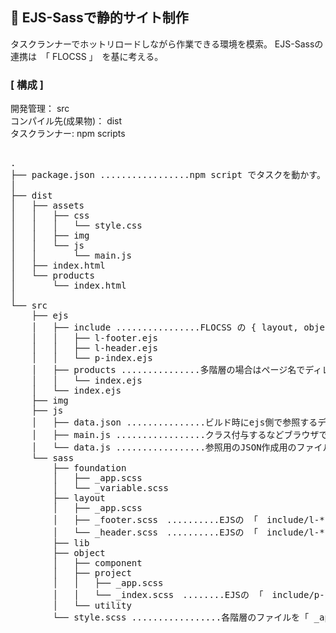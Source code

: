 ## 🐝 EJS-Sassで静的サイト制作
タスクランナーでホットリロードしながら作業できる環境を模索。
EJS-Sassの連携は　「 FLOCSS 」　を基に考える。

### [ 構成 ]

開発管理： src</br>
コンパイル先(成果物)： dist</br>
タスクランナー: npm scripts</br>

<pre>

.
├── package.json .................npm script でタスクを動かす。
│
├── dist
│   ├── assets
│   │   ├── css
│   │   │   └── style.css
│   │   ├── img
│   │   └── js
│   │       └── main.js
│   ├── index.html
│   └── products
│       └── index.html
│
└── src
    ├── ejs
    │   ├── include ................FLOCSS の { layout, object }くらいの粒度。Sass側と対応しやすいように。
    │   │   ├── l-footer.ejs
    │   │   ├── l-header.ejs
    │   │   └── p-index.ejs
    │   ├── products ...............多階層の場合はページ名でディレクトリを切る 
    │   │   └── index.ejs
    │   └── index.ejs
    ├── img
    ├── js
    │   ├── data.json ...............ビルド時にejs側で参照するデータ。
    │   ├── main.js .................クラス付与するなどブラウザで動かすメインファイル
    │   └── data.js .................参照用のJSON作成用のファイル。node.jsでファイル取得などしながらデータ作る。
    └── sass
        ├── foundation
        │   ├── _app.scss
        │   └── _variable.scss
        ├── layout
        │   ├── _app.scss
        │   ├── _footer.scss　..........EJSの 「　include/l-*.ejs　」 と対応
        │   └── _header.scss　..........EJSの 「　include/l-*.ejs 」 と対応
        ├── lib
        ├── object
        │   ├── component
        │   ├── project
        │   │   ├── _app.scss
        │   │   └── _index.scss　........EJSの 「　include/p-*.ejs　」 と対応
        │   └── utility
        └── style.scss .................各階層のファイルを「 _app 」でまとめているのでそれを読み込む。
  
</pre>

